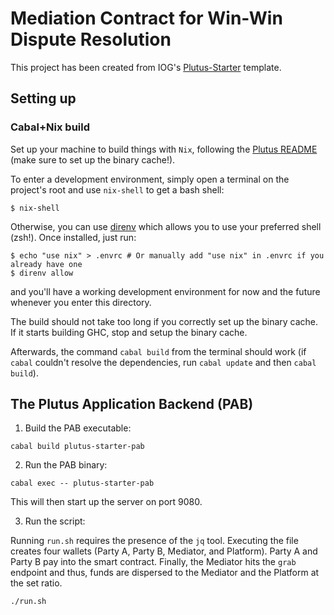 # Mediation Contract for Win-Win Dispute Resolution

This project has been created from IOG's [Plutus-Starter](https://github.com/input-output-hk/plutus-starter) template.

## Setting up

### Cabal+Nix build

Set up your machine to build things with `Nix`, following the [Plutus README](https://github.com/input-output-hk/plutus/blob/master/README.adoc) (make sure to set up the binary cache!).

To enter a development environment, simply open a terminal on the project's root and use `nix-shell` to get a bash shell:

```
$ nix-shell
```

Otherwise, you can use [direnv](https://github.com/direnv/direnv) which allows you to use your preferred shell (zsh!). Once installed, just run:

```
$ echo "use nix" > .envrc # Or manually add "use nix" in .envrc if you already have one
$ direnv allow
```

and you'll have a working development environment for now and the future whenever you enter this directory.

The build should not take too long if you correctly set up the binary cache. If it starts building GHC, stop and setup the binary cache.

Afterwards, the command `cabal build` from the terminal should work (if `cabal` couldn't resolve the dependencies, run `cabal update` and then `cabal build`).


## The Plutus Application Backend (PAB)

1. Build the PAB executable:

```
cabal build plutus-starter-pab
```

2. Run the PAB binary:

```
cabal exec -- plutus-starter-pab
````

This will then start up the server on port 9080.

3. Run the script:

Running `run.sh` requires the presence of the `jq` tool.
Executing the file creates four wallets (Party A, Party B, Mediator, and Platform).
Party A and Party B pay into the smart contract.
Finally, the Mediator hits the `grab` endpoint and thus, funds are dispersed to the Mediator and the Platform at the set ratio.

```
./run.sh
```
